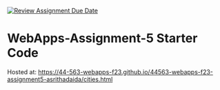 [![Review Assignment Due Date](https://classroom.github.com/assets/deadline-readme-button-24ddc0f5d75046c5622901739e7c5dd533143b0c8e959d652212380cedb1ea36.svg)](https://classroom.github.com/a/7kKA03Up)
# WebApps-Assignment-5 Starter Code
Hosted at: https://44-563-webapps-f23.github.io/44563-webapps-f23-assignment5-asrithadaida/cities.html
